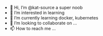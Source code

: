 - 👋 Hi, I’m @kat-source a super noob
- 👀 I’m interested in learning
- 🌱 I’m currently learning docker, kubernetes
- 💞️ I’m looking to collaborate on ...
- 📫 How to reach me ...

<!---
kat-source/kat-source is a ✨ special ✨ repository because its `README.md` (this file) appears on your GitHub profile.
You can click the Preview link to take a look at your changes.
--->
